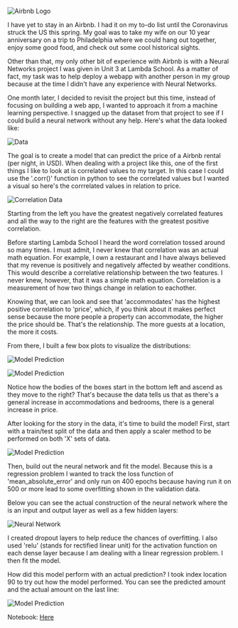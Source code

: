 ![Airbnb Logo](/img/airbnb_logo.PNG)

I have yet to stay in an Airbnb.  I had it on my to-do list until the Coronavirus struck the US this spring.  My goal was to take my wife on our 10 year anniversary on a trip to Philadelphia where we could hang out together, enjoy some good food, and check out some cool historical sights.

Other than that, my only other bit of experience with Airbnb is with a Neural Networks project I was given in Unit 3 at Lambda School.  As a matter of fact, my task was to help deploy a webapp with another person in my group because at the time I didn't have any experience with Neural Networks.

One month later, I decided to revisit the project but this time, instead of focusing on building a web app, I wanted to approach it from a machine learning perspective.  I snagged up the dataset from that project to see if I could build a neural network without any help.  Here's what the data looked like:

![Data](/img/airbnb_summary.PNG)

The goal is to create a model that can predict the price of a Airbnb rental (per night, in USD).  When dealing with a project like this, one of the first things I like to look at is correlated values to my target.  In this case I could use the '.corr()' function in python to see the correlated values but I wanted a visual so here's the corrrelated values in relation to price.

![Correlation Data](/img/airbnb_corr.PNG)

Starting from the left you have the greatest negatively correlated features and all the way to the right are the features with the greatest positive correlation.

Before starting Lambda School I heard the word correlation tossed around so many times.  I must admit, I never knew that correlation was an actual math equation.  For example, I own a restaurant and I have always believed that my revenue is positively and negatively affected by weather conditions.  This would describe a correlative relationship between the two features.  I never knew, however, that it was a simple math equation.  Correlation is a measurement of how two things change in relation to eachother.

Knowing that, we can look and see that 'accommodates' has the highest positive correlation to 'price', which, if you think about it makes perfect sense because the more people a property can accommodate, the higher the price should be.  That's the relationship.  The more guests at a location, the more it costs.

From there, I built a few box plots to visualize the distributions:

![Model Prediction](/img/airbnb_box1.PNG)

![Model Prediction](/img/airbnb_box2.PNG)

Notice how the bodies of the boxes start in the bottom left and ascend as they move to the right?  That's because the data tells us that as there's a general increase in accommodations and bedrooms, there is a general increase in price.

After looking for the story in the data, it's time to build the model!  First, start with a train/test split of the data and then apply a scaler method to be performed on both 'X' sets of data.

![Model Prediction](/img/airbnb_model1.PNG)

Then, build out the neural network and fit the model.  Because this is a regression problem I wanted to track the loss function of 'mean_absolute_error' and only run on 400 epochs because having run it on 500 or more lead to some overfitting shown in the validation data.

Below you can see the actual construction of the neural network where the is an input and output layer as well as a few hidden layers:

![Neural Network](/img/airbnb_model2.PNG)

I created dropout layers to help reduce the chances of overfitting.  I also used 'relu' (stands for rectified linear unit) for the activation function on each dense layer because I am dealing with a linear regression problem.  I then fit the model.

How did this model perform with an actual prediction?  I took index location 90 to try out how the model performed.  You can see the predicted amount and the actual amount on the last line:

![Model Prediction](/img/airbnb_prediction.PNG)

Notebook: [Here](https://github.com/GitNick88/GitNick88.github.io/blob/master/AirBNB_Tensorflow_keras.ipynb)
